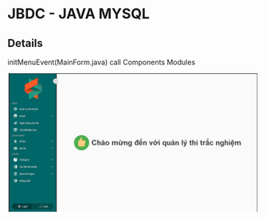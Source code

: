 # JBDC - JAVA MYSQL

## Details  
initMenuEvent(MainForm.java) call Components Modules

<p align="center">
  <img src="./bio.jpg" alt="Mô tả ảnh" width="500">
</p>
